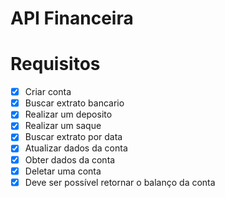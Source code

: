 # API Financeira

# Requisitos

 - [X] Criar conta
 - [X] Buscar extrato bancario
 - [X] Realizar um deposito
 - [X] Realizar um saque
 - [X] Buscar extrato por data
 - [X] Atualizar dados da conta
 - [X] Obter dados da conta
 - [X] Deletar uma conta
 - [X] Deve ser possível retornar o balanço da conta
